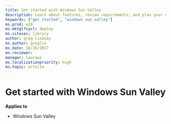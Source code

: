 ```yaml
---
title: Get started with Windows Sun Valley
description: Learn about features, review requirements, and plan your deployment of Windows Sun Valley, including IT Pro content, release information, and history.
keywords: ["get started", "windows sun valley"]
ms.prod: w10
ms.mktglfcycl: deploy
ms.sitesec: library
author: greg-lindsay
ms.author: greglin
ms.date: 10/16/2017
ms.reviewer: 
manager: laurawi
ms.localizationpriority: high
ms.topic: article
---
```


# Get started with Windows Sun Valley

**Applies to**

-   Windows Sun Valley
